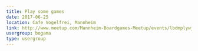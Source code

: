 ```yaml
---
title: Play some games
date: 2017-06-25
location: Cafe Vogelfrei, Mannheim
link: http://www.meetup.com/Mannheim-Boardgames-Meetup/events/lbdmplywjbhc/
usergroup: bogama
type: usergroup
---
```

